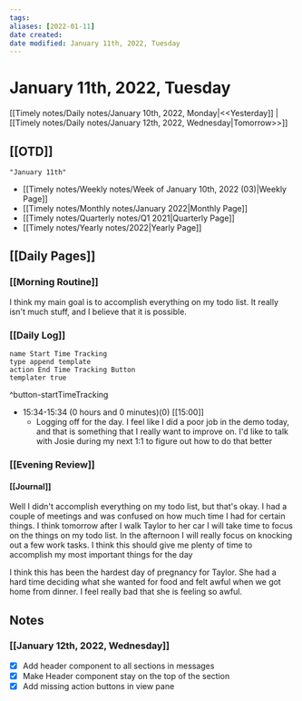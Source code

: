 ```yaml
---
tags:
aliases: [2022-01-11]
date created:
date modified: January 11th, 2022, Tuesday
---
```


# January 11th, 2022, Tuesday

[[Timely notes/Daily notes/January 10th, 2022, Monday|<<Yesterday]] | [[Timely notes/Daily notes/January 12th, 2022, Wednesday|Tomorrow>>]]

## [[OTD]]

```query
"January 11th"
```
- [[Timely notes/Weekly notes/Week of January 10th, 2022 (03)|Weekly Page]]
- [[Timely notes/Monthly notes/January 2022|Monthly Page]]
- [[Timely notes/Quarterly notes/Q1 2021|Quarterly Page]]
- [[Timely notes/Yearly notes/2022|Yearly Page]]

## [[Daily Pages]]

### [[Morning Routine]]

I think my main goal is to accomplish everything on my todo list. It really isn't much stuff, and I believe that it is possible.

### [[Daily Log]]

```button
name Start Time Tracking
type append template
action End Time Tracking Button
templater true
```
^button-startTimeTracking

- 15:34-15:34 (0 hours and 0 minutes)(0) [[15:00]]
	- Logging off for the day. I feel like I did a poor job in the demo today, and that is something that I really want to improve on. I'd like to talk with Josie during my next 1:1 to figure out how to do that better

### [[Evening Review]]

#### [[Journal]]

Well I didn't accomplish everything on my todo list, but that's okay. I had a couple of meetings and was confused on how much time I had for certain things. I think tomorrow after I walk Taylor to her car I will take time to focus on the things on my todo list. In the afternoon I will really focus on knocking out a few work tasks. I think this should give me plenty of time to accomplish my most important things for the day

I think this has been the hardest day of pregnancy for Taylor. She had a hard time deciding what she wanted for food and felt awful when we got home from dinner. I feel really bad that she is feeling so awful.

## Notes

### [[January 12th, 2022, Wednesday]]

- [x] Add header component to all sections in messages
- [x] Make Header component stay on the top of the section
- [x] Add missing action buttons in view pane
